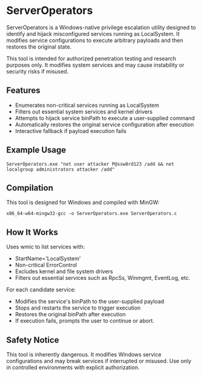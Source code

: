 # ServerOperators

ServerOperators is a Windows-native privilege escalation utility designed to identify and hijack misconfigured services running as LocalSystem. It modifies service configurations to execute arbitrary payloads and then restores the original state.

This tool is intended for authorized penetration testing and research purposes only. It modifies system services and may cause instability or security risks if misused.

## Features

- Enumerates non-critical services running as LocalSystem
- Filters out essential system services and kernel drivers
- Attempts to hijack service binPath to execute a user-supplied command
- Automatically restores the original service configuration after execution
- Interactive fallback if payload execution fails

## Example Usage
        
    ServerOperators.exe "net user attacker P@ssw0rd123 /add && net localgroup administrators attacker /add"

## Compilation

This tool is designed for Windows and compiled with MinGW:

    x86_64-w64-mingw32-gcc -o ServerOperators.exe ServerOperators.c

## How It Works

Uses wmic to list services with:

- StartName='LocalSystem'
- Non-critical ErrorControl
- Excludes kernel and file system drivers
- Filters out essential services such as RpcSs, Winmgmt, EventLog, etc.

For each candidate service:
  
- Modifies the service's binPath to the user-supplied payload
- Stops and restarts the service to trigger execution
- Restores the original binPath after execution
- If execution fails, prompts the user to continue or abort.

## Safety Notice

This tool is inherently dangerous. It modifies Windows service configurations and may break services if interrupted or misused. Use only in controlled environments with explicit authorization.
